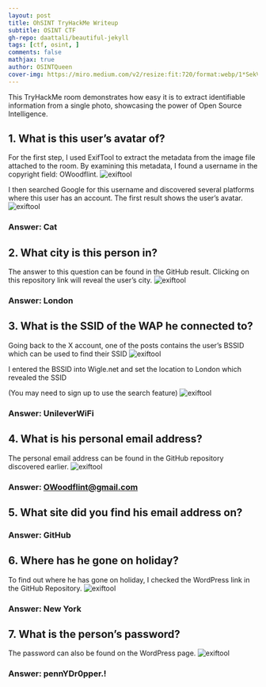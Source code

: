 ```yaml
---
layout: post
title: OhSINT TryHackMe Writeup
subtitle: OSINT CTF
gh-repo: daattali/beautiful-jekyll
tags: [ctf, osint, ]
comments: false
mathjax: true
author: OSINTQueen
cover-img: https://miro.medium.com/v2/resize:fit:720/format:webp/1*SekVhAaN0ZLISUlsuo4ogw.jpeg
---
```



This TryHackMe room demonstrates how easy it is to extract identifiable information from a single photo, showcasing the power of Open Source Intelligence.
## 1. What is this user’s avatar of?

For the first step, I used ExifTool to extract the metadata from the image file attached to the room. By examining this metadata, I found a username in the copyright field: OWoodflint.
![exiftool](https://miro.medium.com/v2/resize:fit:720/format:webp/1*VPhg69nhJpVIZRQ3SP36VQ.png)

I then searched Google for this username and discovered several platforms where this user has an account. The first result shows the user’s avatar.
![exiftool](https://miro.medium.com/v2/resize:fit:720/format:webp/1*VPhg69nhJpVIZRQ3SP36VQ.png)


### Answer: Cat
## 2. What city is this person in?

The answer to this question can be found in the GitHub result. Clicking on this repository link will reveal the user’s city.
![exiftool](https://miro.medium.com/v2/resize:fit:720/format:webp/1*tf9bkbzdrYa5i2FulGfW6A.png)


### Answer: London
## 3. What is the SSID of the WAP he connected to?

Going back to the X account, one of the posts contains the user’s BSSID which can be used to find their SSID
![exiftool](https://miro.medium.com/v2/resize:fit:720/format:webp/1*M2I4LpQBrNt504cZIcj-rg.png)


I entered the BSSID into Wigle.net and set the location to London which revealed the SSID

(You may need to sign up to use the search feature)
![exiftool](https://miro.medium.com/v2/resize:fit:720/format:webp/1*b1991qzCrdqZwucA7iyeHQ.png)

### Answer: UnileverWiFi
## 4. What is his personal email address?

The personal email address can be found in the GitHub repository discovered earlier.
![exiftool](https://miro.medium.com/v2/resize:fit:720/format:webp/1*O47oSsUmed4hfpMV6eKv0Q.png)


### Answer: OWoodflint@gmail.com
## 5. What site did you find his email address on?

### Answer: GitHub
## 6. Where has he gone on holiday?

To find out where he has gone on holiday, I checked the WordPress link in the GitHub Repository.
![exiftool](https://miro.medium.com/v2/resize:fit:720/format:webp/1*U2t444lGUIASonmeq94Xgg.png)


### Answer: New York
## 7. What is the person’s password?

The password can also be found on the WordPress page.
![exiftool](https://miro.medium.com/v2/resize:fit:640/format:webp/1*c1hGddVqwm7DIS3kFqZfBQ.png)


### Answer: pennYDr0pper.!